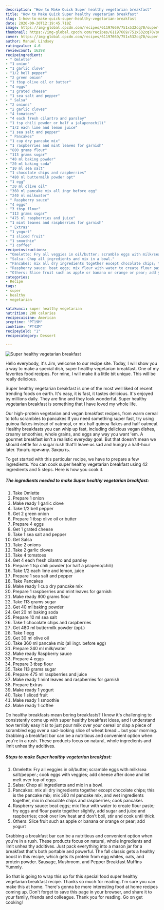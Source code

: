 ```yaml
---
description: "How to Make Quick Super healthy vegetarian breakfast"
title: "How to Make Quick Super healthy vegetarian breakfast"
slug: 1-how-to-make-quick-super-healthy-vegetarian-breakfast
date: 2020-09-20T12:19:45.718Z
image: https://img-global.cpcdn.com/recipes/61197669/751x532cq70/super-healthy-vegetarian-breakfast-recipe-main-photo.jpg
thumbnail: https://img-global.cpcdn.com/recipes/61197669/751x532cq70/super-healthy-vegetarian-breakfast-recipe-main-photo.jpg
cover: https://img-global.cpcdn.com/recipes/61197669/751x532cq70/super-healthy-vegetarian-breakfast-recipe-main-photo.jpg
author: Manuel Lindsey
ratingvalue: 4.6
reviewcount: 16298
recipeingredient:
- " Omlette"
- "1 onion"
- "1 garlic clove"
- "1/2 bell pepper"
- "2 green onion"
- "1 tbsp olive oil or butter"
- "4 eggs"
- "1 grated cheese"
- "1 sea salt and pepper"
- " Salsa"
- "2 onions"
- "2 garlic cloves"
- "4 tomatoes"
- "4 each fresh cilantro and parsley"
- "1 tsp chili powder or half a jalapenochili"
- "1/2 each lime and lemon juice"
- "1 sea salt and pepper"
- " Pancakes"
- "1 cup dry pancake mix"
- "1 raspberries and mint leaves for garnish"
- "800 grams flour"
- "113 grams sugar"
- "40 ml baking powder"
- "20 ml baking soda"
- "10 ml sea salt"
- "1 chocolate chips and raspberries"
- "480 ml buttermilk powder opt"
- "1 egg"
- "30 ml olive oil"
- "360 ml pancake mix all ingr before egg"
- "240 ml milkwater"
- " Raspberry sauce"
- "4 eggs"
- "3 tbsp flour"
- "113 grams sugar"
- "475 ml raspberries and juice"
- "1 mint leaves and raspberries for garnish"
- " Extras"
- "1 yogurt"
- "1 sliced fruit"
- "1 smoothie"
- "1 coffee"
recipeinstructions:
- "Omelette: Fry all veggies in oil/butter; scramble eggs with milk/sea salt/pepper.; cook eggs with veggies; add cheese after done and let melt over top of eggs."
- "Salsa: Chop all ingredients and mix in a bowl."
- "Pancakes: mix all dry ingredients together except chocolate chips; this is the pancake mix; mix 360 ml pancake mix, and wet ingredients together, mix in chocolate chips and raspberries; cook pancakes"
- "Raspberry sauce: beat eggs; mix flour with water to create flour paste; fry eggs and flour paste together slightly, add sugar and juice and raspberries; cook over low heat and don&#39;t boil, stir and cook until thick."
- "Others: Slice fruit such as apple or banana or orange or pear; add yogurt"
categories:
- Recipe
tags:
- super
- healthy
- vegetarian

katakunci: super healthy vegetarian 
nutrition: 200 calories
recipecuisine: American
preptime: "PT19M"
cooktime: "PT43M"
recipeyield: "1"
recipecategory: Dessert

---
```



![Super healthy vegetarian breakfast](https://img-global.cpcdn.com/recipes/61197669/751x532cq70/super-healthy-vegetarian-breakfast-recipe-main-photo.jpg)

Hello everybody, it's Jim, welcome to our recipe site. Today, I will show you a way to make a special dish, super healthy vegetarian breakfast. One of my favorites food recipes. For mine, I will make it a little bit unique. This will be really delicious.

Super healthy vegetarian breakfast is one of the most well liked of recent trending foods on earth. It's easy, it is fast, it tastes delicious. It's enjoyed by millions daily. They are fine and they look wonderful. Super healthy vegetarian breakfast is something that I have loved my whole life.

Our high-protein vegetarian and vegan breakfast recipes, from warm cereal to tofu scrambles to pancakes If you need something super fast, try using quinoa flakes instead of oatmeal, or mix half quinoa flakes and half oatmeal. Healthy breakfasts you can whip up fast, including delicious vegan dishes, creamy smoothies, whole grains, and eggs any way you want &#39;em. A gourmet breakfast isn&#39;t a realistic everyday goal. But that doesn&#39;t mean we should settle for a sugar rush that&#39;ll leave us sad and hungry a half-hour later. Узнать причину. Закрыть.


To get started with this particular recipe, we have to prepare a few ingredients. You can cook super healthy vegetarian breakfast using 42 ingredients and 5 steps. Here is how you cook it.

<!--inarticleads1-->

##### The ingredients needed to make Super healthy vegetarian breakfast:

1. Take  Omlette
1. Prepare 1 onion
1. Make ready 1 garlic clove
1. Take 1/2 bell pepper
1. Get 2 green onion
1. Prepare 1 tbsp olive oil or butter
1. Prepare 4 eggs
1. Get 1 grated cheese
1. Take 1 sea salt and pepper
1. Get  Salsa
1. Take 2 onions
1. Take 2 garlic cloves
1. Take 4 tomatoes
1. Get 4 each fresh cilantro and parsley
1. Prepare 1 tsp chili powder (or half a jalapeno/chili)
1. Take 1/2 each lime and lemon, juice
1. Prepare 1 sea salt and pepper
1. Take  Pancakes
1. Make ready 1 cup dry pancake mix
1. Prepare 1 raspberries and mint leaves for garnish
1. Make ready 800 grams flour
1. Take 113 grams sugar
1. Get 40 ml baking powder
1. Get 20 ml baking soda
1. Prepare 10 ml sea salt
1. Take 1 chocolate chips and raspberries
1. Get 480 ml buttermilk powder (opt.)
1. Take 1 egg
1. Get 30 ml olive oil
1. Take 360 ml pancake mix (all ingr. before egg)
1. Prepare 240 ml milk/water
1. Make ready  Raspberry sauce
1. Prepare 4 eggs
1. Prepare 3 tbsp flour
1. Take 113 grams sugar
1. Prepare 475 ml raspberries and juice
1. Make ready 1 mint leaves and raspberries for garnish
1. Prepare  Extras
1. Make ready 1 yogurt
1. Take 1 sliced fruit
1. Make ready 1 smoothie
1. Make ready 1 coffee


Do healthy breakfasts mean boring breakfasts? I know it&#39;s challenging to consistently come up with super healthy breakfast ideas, and I understand how terribly easy it is to just pour milk over your cereal or slap a piece of scrambled egg over a sad-looking slice of wheat bread… but your morning. Grabbing a breakfast bar can be a nutritious and convenient option when you&#39;re in a rush. These products focus on natural, whole ingredients and limit unhealthy additives. 

<!--inarticleads2-->

##### Steps to make Super healthy vegetarian breakfast:

1. Omelette: Fry all veggies in oil/butter; scramble eggs with milk/sea salt/pepper.; cook eggs with veggies; add cheese after done and let melt over top of eggs.
1. Salsa: Chop all ingredients and mix in a bowl.
1. Pancakes: mix all dry ingredients together except chocolate chips; this is the pancake mix; mix 360 ml pancake mix, and wet ingredients together, mix in chocolate chips and raspberries; cook pancakes
1. Raspberry sauce: beat eggs; mix flour with water to create flour paste; fry eggs and flour paste together slightly, add sugar and juice and raspberries; cook over low heat and don&#39;t boil, stir and cook until thick.
1. Others: Slice fruit such as apple or banana or orange or pear; add yogurt


Grabbing a breakfast bar can be a nutritious and convenient option when you&#39;re in a rush. These products focus on natural, whole ingredients and limit unhealthy additives. Just pack everything into a mason jar for a breakfast that&#39;s both portable and powerful. The fall classic gets a healthy boost in this recipe, which gets its protein from egg whites, oats, and protein powder. Sausage, Mushroom, and Pepper Breakfast Muffins Yummly. 

So that is going to wrap this up for this special food super healthy vegetarian breakfast recipe. Thanks so much for reading. I'm sure you can make this at home. There's gonna be more interesting food at home recipes coming up. Don't forget to save this page in your browser, and share it to your family, friends and colleague. Thank you for reading. Go on get cooking!
